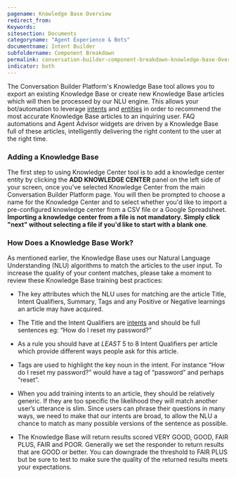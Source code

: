 ```yaml
---
pagename: Knowledge Base Overview
redirect_from:
Keywords:
sitesection: Documents
categoryname: "Agent Experience & Bots"
documentname: Intent Builder
subfoldername: Component Breakdown
permalink: conversation-builder-component-breakdown-knowledge-base-Overview.html
indicator: both
---
```


The Conversation Builder Platform's Knowledge Base tool allows you to export an existing Knowledge Base or create new Knowledge Base articles which will then be processed by our NLU engine. This allows your bot/automation to leverage [intents](placeholder.com) and [entities](placeholder.com) in order to recommend the most accurate Knowledge Base articles to an inquiring user. FAQ automations and Agent Advisor widgets are driven by a Knowledge Base full of these articles, intelligently delivering the right content to the user at the right time.

### Adding a Knowledge Base

The first step to using Knowledge Center tool is to add a knowledge center entity by clicking the **ADD KNOWLEDGE CENTER** panel on the left side of your screen, once you've selected Knowledge Center from the main Conversation Builder Platform page. You will then be prompted to choose a name for the Knowledge Center and to select whether you'd like to import a pre-configured knowledge center from a CSV file or a Google Spreadsheet. **Importing a knowledge center from a file is not mandatory. Simply click "next" without selecting a file if you'd like to start with a blank one**.

### How Does a Knowledge Base Work?

As mentioned earlier, the Knowledge Base uses our Natural Language Understanding (NLU) algorithms to match the articles to the user input. To increase the quality of your content matches, please take a moment to review these Knowledge Base training best practices:

* The key attributes which the NLU uses for matching are the article Title, Intent Qualifiers, Summary, Tags and any Positive or Negative learnings an article may have acquired.

* The Title and the Intent Qualifiers are [intents](placeholder.com) and should be full sentences eg: “How do I reset my password?”

* As a rule you should have at *LEAST* 5 to 8 Intent Qualifiers per article which provide different ways people ask for this article.

* Tags are used to highlight the key noun in the intent. For instance “How do I reset my password?” would have a tag of “password” and perhaps “reset”.

* When you add training intents to an article, they should be relatively generic. If they are too specific the likelihood they will match another user’s utterance is slim. Since users can phrase their questions in many ways, we need to make that our intents are broad, to allow the NLU a chance to match as many possible versions of the sentence as possible.

* The Knowledge Base will return results scored VERY GOOD, GOOD, FAIR PLUS, FAIR and POOR. Generally we set the responder to return results that are GOOD or better. You can downgrade the threshold to FAIR PLUS but be sure to test to make sure the quality of the returned results meets your expectations.
